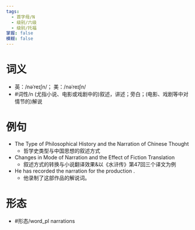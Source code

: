 ```yaml
---
tags:
  - 首字母/N
  - 级别/六级
  - 级别/托福
掌握: false
模糊: false
---
```

# 词义
- 英：/nəˈreɪʃn/； 美：/nəˈreɪʃn/
- #词性/n  (尤指小说、电影或戏剧中的)叙述，讲述；旁白；(电影、戏剧等中对情节的)解说
# 例句
- The Type of Philosophical History and the Narration of Chinese Thought
	- 哲学史类型与中国思想的叙述方式
- Changes in Mode of Narration and the Effect of Fiction Translation
	- 叙述方式的转换与小说翻译效果&以《水浒传》第47回三个译文为例
- He has recorded the narration for the production .
	- 他录制了这部作品的解说词。
# 形态
- #形态/word_pl narrations
